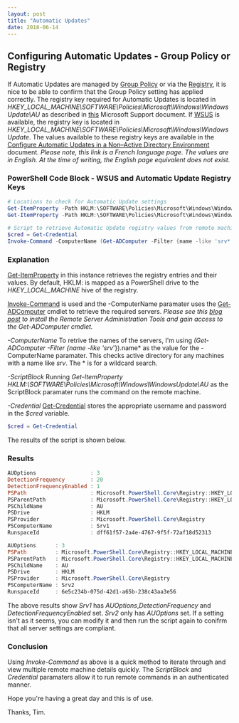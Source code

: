 ```yaml
---
layout: post
title: "Automatic Updates"
date: 2018-06-14
---
```

## Configuring Automatic Updates - Group Policy or Registry
If Automatic Updates are managed by [Group Policy](https://msdn.microsoft.com/en-us/library/ee663280(v=vs.85).aspx) or via the [Registry](https://msdn.microsoft.com/en-us/library/windows/desktop/ms724871(v=vs.85).aspx), it is nice to be able to confirm that the Group Policy setting has applied correctly. The registry key required for Automatic Updates is located in *HKEY_LOCAL_MACHINE\SOFTWARE\Policies\Microsoft\Windows\WindowsUpdate\AU* as described in [this](https://support.microsoft.com/en-au/help/328010/how-to-configure-automatic-updates-by-using-group-policy-or-registry-s) Microsoft Support document. If [WSUS](https://docs.microsoft.com/en-us/windows-server/administration/windows-server-update-services/get-started/windows-server-update-services-wsus) is available, the registry key is located in *HKEY_LOCAL_MACHINE\SOFTWARE\Policies\Microsoft\Windows\WindowsUpdate*. The values available to these registry keys are available in the [Configure Automatic Updates in a Non–Active Directory Environment](https://docs.microsoft.com/fr-fr/security-updates/windowsupdateservices/18127152) document. 
*Please note, this link is a French language page. The values are in English. At the time of writing, the English page equivalent does not exist.*

### PowerShell Code Block - WSUS and Automatic Update Registry Keys
```PowerShell
# Locations to check for Automatic Update settings
Get-ItemProperty -Path HKLM:\SOFTWARE\Policies\Microsoft\Windows\WindowsUpdate
Get-ItemProperty -Path HKLM:\SOFTWARE\Policies\Microsoft\Windows\WindowsUpdate\AU

# Script to retrieve Automatic Update registry values from remote machines
$cred = Get-Credential
Invoke-Command -ComputerName (Get-ADComputer -Filter {name -like 'srv*'}).name -ScriptBlock {Get-ItemProperty HKLM:\SOFTWARE\Policies\Microsoft\Windows\WindowsUpdate\AU} -Credential $cred

```

### Explanation
[Get-ItemProperty](https://docs.microsoft.com/en-us/powershell/module/microsoft.powershell.management/get-itemproperty?view=powershell-6) in this instance retrieves the registry entries and their values. By default, HKLM: is mapped as a PowerShell drive to the *HKEY_LOCAL_MACHINE* hive of the registry. 

[Invoke-Command](https://docs.microsoft.com/en-us/powershell/module/microsoft.powershell.core/invoke-command?view=powershell-6) is used and the -ComputerName paramater uses the [Get-ADComputer](https://technet.microsoft.com/es-es/library/hh852328(v=wps.630).aspx) cmdlet to retrieve the required servers.
*Please see this [blog post](https://github.com/timhaintz/timhaintz.github.io/blob/master/_posts/2018-05-04-PowerShell-Get-ADComputer.md) to install the Remote Server Administration Tools and gain access to the Get-ADComputer cmdlet.*

*-ComputerName*
To retrive the names of the servers, I'm using *(Get-ADComputer -Filter {name -like 'srv*'}).name* as the value for the -ComputerName paramater. This checks active directory for any machines with a name like *srv*. The * is for a wildcard search.

*-ScriptBlock*
Running *Get-ItemProperty HKLM:\SOFTWARE\Policies\Microsoft\Windows\WindowsUpdate\AU* as the ScriptBlock paramater runs the command on the remote machine.

*-Credential*
[Get-Credential](https://docs.microsoft.com/en-us/powershell/module/microsoft.powershell.security/get-credential?view=powershell-6) stores the appropriate username and password in the *$cred* variable.

```PowerShell
$cred = Get-Credential
```

The results of the script is shown below.

### Results
```PowerShell
AUOptions                 : 3
DetectionFrequency        : 20
DetectionFrequencyEnabled : 1
PSPath                    : Microsoft.PowerShell.Core\Registry::HKEY_LOCAL_MACHINE\SOFTWARE\Policies\Microsoft\Windows\WindowsUpdate\AU
PSParentPath              : Microsoft.PowerShell.Core\Registry::HKEY_LOCAL_MACHINE\SOFTWARE\Policies\Microsoft\Windows\WindowsUpdate
PSChildName               : AU
PSDrive                   : HKLM
PSProvider                : Microsoft.PowerShell.Core\Registry
PSComputerName            : Srv1
RunspaceId                : dff61f57-2a4e-4767-9f5f-72af18d52313

AUOptions      : 3
PSPath         : Microsoft.PowerShell.Core\Registry::HKEY_LOCAL_MACHINE\SOFTWARE\Policies\Microsoft\Windows\WindowsUpdate\AU
PSParentPath   : Microsoft.PowerShell.Core\Registry::HKEY_LOCAL_MACHINE\SOFTWARE\Policies\Microsoft\Windows\WindowsUpdate
PSChildName    : AU
PSDrive        : HKLM
PSProvider     : Microsoft.PowerShell.Core\Registry
PSComputerName : Srv2
RunspaceId     : 6e5c234b-075d-42d1-a65b-238c43aa3e56
```

The above results show *Srv1* has *AUOptions*,*DetectionFrequency* and *DetectionFrequencyEnabled* set. *Srv2* only has *AUOptions* set. If a setting isn't as it seems, you can modify it and then run the script again to conifrm that all server settings are compliant.

### Conclusion
Using *Invoke-Command* as above is a quick method to iterate through and view multiple remote machine details quickly. The *ScriptBlock* and *Credential* paramaters allow it to run remote commands in an authenticated manner.



Hope you're having a great day and this is of use.

Thanks, Tim.
